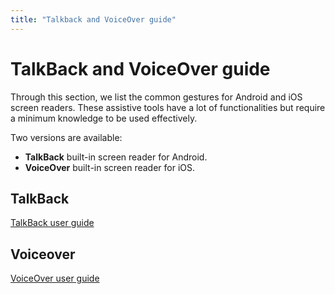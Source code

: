```yaml
---
title: "Talkback and VoiceOver guide"
---
```


# TalkBack and VoiceOver guide

Through this section, we list the common gestures for Android and iOS screen readers. These assistive tools have a lot of functionalities but require a minimum knowledge to be used effectively.

Two versions are available:
- **TalkBack** built-in screen reader for Android.
- **VoiceOver** built-in screen reader for iOS.

<div class="row">
    <div class="col-xs-12 col-md-6 col-lg-4">
        <h2 class="sr-only">TalkBack</h2>
        <a href="../android/talkback/" class="btn btn-info">
            <img src="../images/android.png" alt="">
            <div>TalkBack user guide</div>
        </a>
    </div>
    <div class="col-xs-12 col-md-6 col-lg-4">
        <h2 class="sr-only">Voiceover</h2>
        <a href="../ios/voiceover/" class="btn btn-info">
            <img src="../images/iphone.png" alt="">
            <div>VoiceOver user guide</div>
        </a>
    </div>
</div>
